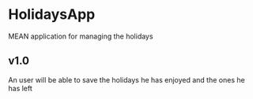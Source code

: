 # HolidaysApp
MEAN application for managing the holidays

## v1.0
An user will be able to save the holidays he has enjoyed and the ones he has left
